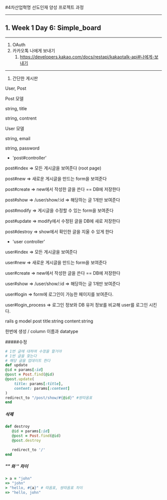 

#4차산업혁명 선도인재 양성 프로젝트 과정

---
## 1. Week 1 Day 6: Simple_board

***



1. OAuth
2. 카카오톡 나에게 보내기
   1. https://developers.kakao.com/docs/restapi/kakaotalk-api#나에게-보내기

***



1. 간단한 게시판

User, Post



Post 모델

string, title

string, contrent



User 모델

string, email

string, password



+ 'post#controller'

post#index => 모든 게시글을 보여준다 (root page)

post#new => 새로운 게시글을 만드는 form을 보여준다

post#create => new에서 작성한 글을 쓴다 == DB에 저장한다

post#show => /user/show/:id => 해당하는 글 1개만 보여준다

post#modify => 게시글을 수정할 수 있는 form을 보여준다

post#update => modify에서 수정된 글을 DB에 새로 저장한다

post#destroy => show에서 확인한 글을 지울 수 있게 한다



+ 'user controller'

user#index => 모든 게시글을 보여준다

user#new => 새로운 게시글을 만드는 form을 보여준다

user#create => new에서 작성한 글을 쓴다 == DB에 저장한다

user#show => /user/show/:id => 해당하는 글 1개만 보여준다

user#login => form에 로그인이 가능한 페이지를 보여준다.

user#login_process => 로그인 정보와 DB 유저 정보를 비교해 user를 로그인 시킨다.



rails g model post title:string content:string 

한번에 생성 / column 이름과 datatype



#####수정 

```ruby
# 1번 글에 대하여 수정을 할거야
# 1번 글을 찾는다
# 해당 글을 업데이트 한다
def update
@id = params[:id]
@post = Post.find(@id)
@post.update(
	title: params[:title],
    content: params[:content]
)
redirect_to "/post/show/#{@id}" #쌍따옴표
end
```


##### 삭제

 ```ruby
def destroy
	@id = params[:id]
    @post = Post.find(@id)
    @post.destroy
    
    redirect_to '/'
end
 ```



##### "" 와 '' 차이

```ruby
> a = "john"
=> "john"
> "hello, #{a}" # 따옴표, 쌍따옴표 차이
=> "hello, john"
```